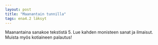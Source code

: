 ```yaml
---
layout: post
title: "Maanantain tunnilla"
tags: ena4.2 läksyt
---
```


Maanantaina sanakoe tekstistä 5. Lue kahden monisteen sanat ja ilmaisut. Muista myös kotiaineen palautus!